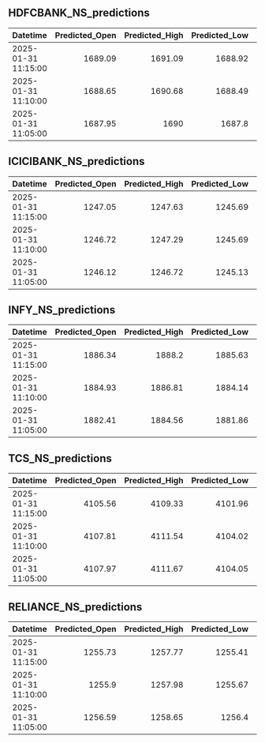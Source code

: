 ## HDFCBANK_NS_predictions
| Datetime            |   Predicted_Open |   Predicted_High |   Predicted_Low |   Predicted_Close |   Predicted_Volume |
|:--------------------|-----------------:|-----------------:|----------------:|------------------:|-------------------:|
| 2025-01-31 11:15:00 |          1689.09 |          1691.09 |         1688.92 |           1690.06 |            80599.4 |
| 2025-01-31 11:10:00 |          1688.65 |          1690.68 |         1688.49 |           1689.64 |            79493.5 |
| 2025-01-31 11:05:00 |          1687.95 |          1690    |         1687.8  |           1688.96 |            78189.3 |

## ICICIBANK_NS_predictions
| Datetime            |   Predicted_Open |   Predicted_High |   Predicted_Low |   Predicted_Close |   Predicted_Volume |
|:--------------------|-----------------:|-----------------:|----------------:|------------------:|-------------------:|
| 2025-01-31 11:15:00 |          1247.05 |          1247.63 |         1245.69 |           1247.37 |           100761   |
| 2025-01-31 11:10:00 |          1246.72 |          1247.29 |         1245.69 |           1247.09 |            65776.3 |
| 2025-01-31 11:05:00 |          1246.12 |          1246.72 |         1245.13 |           1246.48 |            63392   |

## INFY_NS_predictions
| Datetime            |   Predicted_Open |   Predicted_High |   Predicted_Low |   Predicted_Close |   Predicted_Volume |
|:--------------------|-----------------:|-----------------:|----------------:|------------------:|-------------------:|
| 2025-01-31 11:15:00 |          1886.34 |          1888.2  |         1885.63 |           1887.32 |            49313.7 |
| 2025-01-31 11:10:00 |          1884.93 |          1886.81 |         1884.14 |           1885.36 |            44030.3 |
| 2025-01-31 11:05:00 |          1882.41 |          1884.56 |         1881.86 |           1882.86 |            39973.2 |

## TCS_NS_predictions
| Datetime            |   Predicted_Open |   Predicted_High |   Predicted_Low |   Predicted_Close |   Predicted_Volume |
|:--------------------|-----------------:|-----------------:|----------------:|------------------:|-------------------:|
| 2025-01-31 11:15:00 |          4105.56 |          4109.33 |         4101.96 |           4105.21 |            14343.1 |
| 2025-01-31 11:10:00 |          4107.81 |          4111.54 |         4104.02 |           4107.63 |            14030.2 |
| 2025-01-31 11:05:00 |          4107.97 |          4111.67 |         4104.05 |           4107.8  |            14018.9 |

## RELIANCE_NS_predictions
| Datetime            |   Predicted_Open |   Predicted_High |   Predicted_Low |   Predicted_Close |   Predicted_Volume |
|:--------------------|-----------------:|-----------------:|----------------:|------------------:|-------------------:|
| 2025-01-31 11:15:00 |          1255.73 |          1257.77 |         1255.41 |           1256.41 |             116613 |
| 2025-01-31 11:10:00 |          1255.9  |          1257.98 |         1255.67 |           1256.59 |             109999 |
| 2025-01-31 11:05:00 |          1256.59 |          1258.65 |         1256.4  |           1257.19 |             108235 |

